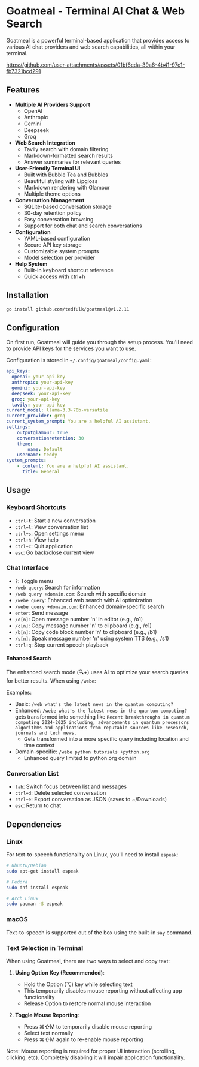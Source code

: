 # Goatmeal - Terminal AI Chat & Web Search

Goatmeal is a powerful terminal-based application that provides access to various AI chat providers and web search capabilities, all within your terminal.

https://github.com/user-attachments/assets/01bf6cda-39a6-4b41-97c1-fb7321bcd291

## Features

- **Multiple AI Providers Support**
  - OpenAI
  - Anthropic
  - Gemini
  - Deepseek
  - Groq
- **Web Search Integration**
  - Tavily search with domain filtering
  - Markdown-formatted search results
  - Answer summaries for relevant queries
- **User-Friendly Terminal UI**
  - Built with Bubble Tea and Bubbles
  - Beautiful styling with Lipgloss
  - Markdown rendering with Glamour
  - Multiple theme options
- **Conversation Management**
  - SQLite-based conversation storage
  - 30-day retention policy
  - Easy conversation browsing
  - Support for both chat and search conversations
- **Configuration**
  - YAML-based configuration
  - Secure API key storage
  - Customizable system prompts
  - Model selection per provider
- **Help System**
  - Built-in keyboard shortcut reference
  - Quick access with ctrl+h

## Installation

```bash
go install github.com/tedfulk/goatmeal@v1.2.11
```

## Configuration

On first run, Goatmeal will guide you through the setup process. You'll need to provide API keys for the services you want to use.

Configuration is stored in `~/.config/goatmeal/config.yaml`:

```yaml
api_keys:
  openai: your-api-key
  anthropic: your-api-key
  gemini: your-api-key
  deepseek: your-api-key
  groq: your-api-key
  tavily: your-api-key
current_model: llama-3.3-70b-versatile
current_provider: groq
current_system_prompt: You are a helpful AI assistant.
settings:
    outputglamour: true
    conversationretention: 30
    theme:
        name: Default
    username: teddy
system_prompts:
    - content: You are a helpful AI assistant.
      title: General
```

## Usage

### Keyboard Shortcuts

- `ctrl+t`: Start a new conversation
- `ctrl+l`: View conversation list
- `ctrl+s`: Open settings menu
- `ctrl+h`: View help
- `ctrl+c`: Quit application
- `esc`: Go back/close current view

### Chat Interface

- `?`: Toggle menu
- `/web query`: Search for information
- `/web query +domain.com`: Search with specific domain
- `/webe query`: Enhanced web search with AI optimization
- `/webe query +domain.com`: Enhanced domain-specific search
- `enter`: Send message
- `/o[n]`: Open message number 'n' in editor (e.g., /o1)
- `/c[n]`: Copy message number 'n' to clipboard (e.g., /c1)
- `/b[n]`: Copy code block number 'n' to clipboard (e.g., /b1)
- `/s[n]`: Speak message number 'n' using system TTS (e.g., /s1)
- `ctrl+q`: Stop current speech playback

#### Enhanced Search

The enhanced search mode (🔍+) uses AI to optimize your search queries for better results. When using `/webe`:

Examples:

- Basic: `/web what's the latest news in the quantum computing?`
- Enhanced: `/webe what's the latest news in the quantum computing?` gets transformed into something like `Recent breakthroughs in quantum computing 2024-2025 including, advancements in quantum processors algorithms and applications from reputable sources like research, journals and tech news.`
  - Gets transformed into a more specific query including location and time context
- Domain-specific: `/webe python tutorials +python.org`
  - Enhanced query limited to python.org domain

### Conversation List

- `tab`: Switch focus between list and messages
- `ctrl+d`: Delete selected conversation
- `ctrl+e`: Export conversation as JSON (saves to ~/Downloads)
- `esc`: Return to chat

## Dependencies

### Linux

For text-to-speech functionality on Linux, you'll need to install `espeak`:

```bash
# Ubuntu/Debian
sudo apt-get install espeak

# Fedora
sudo dnf install espeak

# Arch Linux
sudo pacman -S espeak
```

### macOS

Text-to-speech is supported out of the box using the built-in `say` command.

### Text Selection in Terminal

When using Goatmeal, there are two ways to select and copy text:

1. **Using Option Key (Recommended)**:
   - Hold the Option (⌥) key while selecting text
   - This temporarily disables mouse reporting without affecting app functionality
   - Release Option to restore normal mouse interaction

2. **Toggle Mouse Reporting**:
   - Press ⌘⇧M to temporarily disable mouse reporting
   - Select text normally
   - Press ⌘⇧M again to re-enable mouse reporting

Note: Mouse reporting is required for proper UI interaction (scrolling, clicking, etc).
Completely disabling it will impair application functionality.
